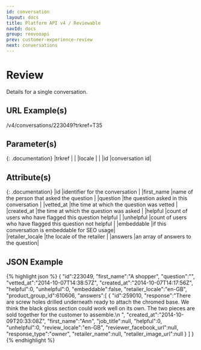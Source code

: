 ```yaml
---
id: conversation
layout: docs
title: Platform API v4 / Reviewable
navId: docs
group: reevooapi
prev: customer-experience-review
next: conversations
---
```



# Review
Details for a single conversation.

## URL Example(s)
/v4/conversations/223049?trkref=T35


## Parameter(s)

{: .documentation}
|trkref     |         |
|locale     |         |
|id         |conversation id|


## Attribute(s)

{: .documentation}
|id              |identifier for the conversation                              |
|first_name      |name of the person that asked the question                   |
|question        |the question asked in this conversation                      |
|vetted_at       |the time at which the question was vetted                    |
|created_at      |the time at which the question was asked                     |
|helpful         |count of users who have flagged this question helpful        |
|unhelpful       |count of users who have flagged this question not helpful    |
|embeddable      |if this conversation is embeddable for SEO usage|                          
|retailer_locale |the locale of the retailer                                   |
|answers         |an array of answers to the question|

## JSON Example
{% highlight json %}
{
   "id":223049,
   "first_name":"A shopper",
   "question":"",
   "vetted_at":"2014-10-07T14:38:57Z",
   "created_at":"2014-10-07T14:17:56Z",
   "helpful":0,
   "unhelpful":0,
   "embeddable":false,
   "retailer_locale":"en-GB",
   "product_group_id":610606,
   "answers":[
      {
         "id":259010,
         "response":"There are screw holes drilled underneath ready to attach the chromed base. We think the black gloss section could work well on its own. The two pieces are sold together for the customer to assemble.\n ",
         "created_at":"2014-10-09T20:33:08Z",
         "first_name":"Ann",
         "job_title":null,
         "helpful":0,
         "unhelpful":0,
         "review_locale":"en-GB",
         "reviewer_facebook_url":null,
         "response_type":"owner",
         "retailer_name":null,
         "retailer_image_url":null
      }
   ]
}
{% endhighlight %}